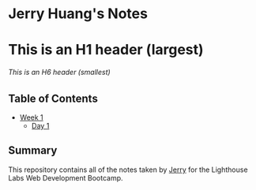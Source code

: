 # Jerry Huang's Notes

# This  is an H1 header (largest)
###### This is an H6 header (smallest)

## Table of Contents

* [Week 1](/Week_1)
  * [Day 1](/Week_1/Day_1)

## Summary

This repository contains all of the notes taken by [Jerry](https://github.com/jerryhuang3/lighthouse-web-notes) for the Lighthouse Labs Web Development Bootcamp.

